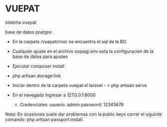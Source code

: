 # VUEPAT
sistema vuepat

base de datos postgre: 
- En la carpeta /vuepat/misc se encuentra el sql de la BD.
- Cualquier ajuste en el archivo sispag/.env esta la configuracion de la base de datos para ajustes

- Ejecutar composer install
- php artisan storage:link

- Iniciar dentro de la carpeta vuepat el laravel - > php artisan serve
- En el navegado ingresar a 127.0.0.1:8000
	* Credenciales: 	usuario:  admin
						password: 12345678


Nota: En ocasiones suele dar problemas con la public keys correr el siguinte comando: php artisan passport:install.
